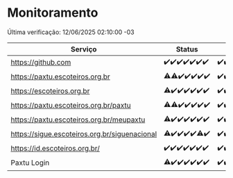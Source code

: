 # Monitoramento

Última verificação: 12/06/2025 02:10:00 -03

|Serviço|Status|Últimas 24h|
|---|---|---|
|https://github.com|<span title="2025-06-05: OK=22">✔️</span><span title="2025-06-06: OK=23">✔️</span><span title="2025-06-07: OK=23">✔️</span><span title="2025-06-08: OK=23">✔️</span><span title="2025-06-09: OK=23">✔️</span><span title="2025-06-10: OK=23">✔️</span><span title="2025-06-11: OK=4">✔️</span>|<span title="11/06/2025 02:11:00 -03 : 200">✔️</span><span title="11/06/2025 03:14:00 -03 : 200">✔️</span><span title="11/06/2025 04:10:00 -03 : 200">✔️</span><span title="11/06/2025 05:13:00 -03 : 200">✔️</span><span title="11/06/2025 06:10:00 -03 : 200">✔️</span><span title="11/06/2025 07:11:00 -03 : 200">✔️</span><span title="11/06/2025 08:09:00 -03 : 200">✔️</span><span title="11/06/2025 09:18:00 -03 : 200">✔️</span><span title="11/06/2025 10:26:00 -03 : 200">✔️</span><span title="11/06/2025 11:09:00 -03 : 200">✔️</span><span title="11/06/2025 12:10:00 -03 : 200">✔️</span><span title="11/06/2025 13:12:00 -03 : 200">✔️</span><span title="11/06/2025 14:08:00 -03 : 200">✔️</span><span title="11/06/2025 15:13:00 -03 : 200">✔️</span><span title="11/06/2025 16:07:00 -03 : 200">✔️</span><span title="11/06/2025 17:09:00 -03 : 200">✔️</span><span title="11/06/2025 18:08:00 -03 : 200">✔️</span><span title="11/06/2025 19:09:00 -03 : 200">✔️</span><span title="11/06/2025 20:09:00 -03 : 200">✔️</span><span title="11/06/2025 21:48:00 -03 : 200">✔️</span><span title="11/06/2025 23:38:00 -03 : 200">✔️</span><span title="12/06/2025 00:40:00 -03 : 200">✔️</span><span title="12/06/2025 01:17:00 -03 : 200">✔️</span><span title="12/06/2025 02:10:00 -03 : 200">✔️</span>|
|https://paxtu.escoteiros.org.br|<span title="2025-06-05: OK=21, Falhas=1">⚠️</span><span title="2025-06-06: OK=22, Falhas=1">⚠️</span><span title="2025-06-07: OK=23">✔️</span><span title="2025-06-08: OK=23">✔️</span><span title="2025-06-09: OK=23">✔️</span><span title="2025-06-10: OK=23">✔️</span><span title="2025-06-11: OK=4">✔️</span>|<span title="11/06/2025 02:11:00 -03 : 200">✔️</span><span title="11/06/2025 03:14:00 -03 : 200">✔️</span><span title="11/06/2025 04:10:00 -03 : 200">✔️</span><span title="11/06/2025 05:13:00 -03 : 200">✔️</span><span title="11/06/2025 06:10:00 -03 : 200">✔️</span><span title="11/06/2025 07:11:00 -03 : 200">✔️</span><span title="11/06/2025 08:09:00 -03 : 200">✔️</span><span title="11/06/2025 09:19:00 -03 : 200">✔️</span><span title="11/06/2025 10:26:00 -03 : 200">✔️</span><span title="11/06/2025 11:09:00 -03 : 200">✔️</span><span title="11/06/2025 12:10:00 -03 : 200">✔️</span><span title="11/06/2025 13:12:00 -03 : 200">✔️</span><span title="11/06/2025 14:08:00 -03 : 200">✔️</span><span title="11/06/2025 15:13:00 -03 : 200">✔️</span><span title="11/06/2025 16:07:00 -03 : 200">✔️</span><span title="11/06/2025 17:09:00 -03 : 200">✔️</span><span title="11/06/2025 18:08:00 -03 : 200">✔️</span><span title="11/06/2025 19:09:00 -03 : 200">✔️</span><span title="11/06/2025 20:09:00 -03 : 200">✔️</span><span title="11/06/2025 21:48:00 -03 : 200">✔️</span><span title="11/06/2025 23:38:00 -03 : 200">✔️</span><span title="12/06/2025 00:40:00 -03 : 200">✔️</span><span title="12/06/2025 01:17:00 -03 : 200">✔️</span><span title="12/06/2025 02:10:00 -03 : 200">✔️</span>|
|https://escoteiros.org.br|<span title="2025-06-05: OK=21, Falhas=1">⚠️</span><span title="2025-06-06: OK=23">✔️</span><span title="2025-06-07: OK=23">✔️</span><span title="2025-06-08: OK=23">✔️</span><span title="2025-06-09: OK=23">✔️</span><span title="2025-06-10: OK=23">✔️</span><span title="2025-06-11: OK=4">✔️</span>|<span title="11/06/2025 02:11:00 -03 : 200">✔️</span><span title="11/06/2025 03:14:00 -03 : 200">✔️</span><span title="11/06/2025 04:10:00 -03 : 200">✔️</span><span title="11/06/2025 05:13:00 -03 : 200">✔️</span><span title="11/06/2025 06:10:00 -03 : 200">✔️</span><span title="11/06/2025 07:11:00 -03 : 200">✔️</span><span title="11/06/2025 08:09:00 -03 : 200">✔️</span><span title="11/06/2025 09:19:00 -03 : 200">✔️</span><span title="11/06/2025 10:26:00 -03 : 200">✔️</span><span title="11/06/2025 11:09:00 -03 : 200">✔️</span><span title="11/06/2025 12:10:00 -03 : 200">✔️</span><span title="11/06/2025 13:12:00 -03 : 200">✔️</span><span title="11/06/2025 14:08:00 -03 : 200">✔️</span><span title="11/06/2025 15:13:00 -03 : 200">✔️</span><span title="11/06/2025 16:07:00 -03 : 200">✔️</span><span title="11/06/2025 17:09:00 -03 : 200">✔️</span><span title="11/06/2025 18:08:00 -03 : 200">✔️</span><span title="11/06/2025 19:09:00 -03 : 200">✔️</span><span title="11/06/2025 20:09:00 -03 : 200">✔️</span><span title="11/06/2025 21:48:00 -03 : 200">✔️</span><span title="11/06/2025 23:38:00 -03 : 200">✔️</span><span title="12/06/2025 00:40:00 -03 : 200">✔️</span><span title="12/06/2025 01:17:00 -03 : 200">✔️</span><span title="12/06/2025 02:10:00 -03 : 200">✔️</span>|
|https://paxtu.escoteiros.org.br/paxtu|<span title="2025-06-05: OK=21, Falhas=1">⚠️</span><span title="2025-06-06: OK=22, Falhas=1">⚠️</span><span title="2025-06-07: OK=23">✔️</span><span title="2025-06-08: OK=23">✔️</span><span title="2025-06-09: OK=23">✔️</span><span title="2025-06-10: OK=23">✔️</span><span title="2025-06-11: OK=4">✔️</span>|<span title="11/06/2025 02:11:00 -03 : 200">✔️</span><span title="11/06/2025 03:14:00 -03 : 200">✔️</span><span title="11/06/2025 04:10:00 -03 : 200">✔️</span><span title="11/06/2025 05:13:00 -03 : 200">✔️</span><span title="11/06/2025 06:11:00 -03 : 200">✔️</span><span title="11/06/2025 07:11:00 -03 : 200">✔️</span><span title="11/06/2025 08:09:00 -03 : 200">✔️</span><span title="11/06/2025 09:19:00 -03 : 200">✔️</span><span title="11/06/2025 10:26:00 -03 : 200">✔️</span><span title="11/06/2025 11:09:00 -03 : 200">✔️</span><span title="11/06/2025 12:10:00 -03 : 200">✔️</span><span title="11/06/2025 13:12:00 -03 : 200">✔️</span><span title="11/06/2025 14:08:00 -03 : 200">✔️</span><span title="11/06/2025 15:13:00 -03 : 200">✔️</span><span title="11/06/2025 16:07:00 -03 : 200">✔️</span><span title="11/06/2025 17:09:00 -03 : 200">✔️</span><span title="11/06/2025 18:08:00 -03 : 200">✔️</span><span title="11/06/2025 19:09:00 -03 : 200">✔️</span><span title="11/06/2025 20:09:00 -03 : 200">✔️</span><span title="11/06/2025 21:48:00 -03 : 200">✔️</span><span title="11/06/2025 23:38:00 -03 : 200">✔️</span><span title="12/06/2025 00:40:00 -03 : 200">✔️</span><span title="12/06/2025 01:17:00 -03 : 200">✔️</span><span title="12/06/2025 02:10:00 -03 : 200">✔️</span>|
|https://paxtu.escoteiros.org.br/meupaxtu|<span title="2025-06-05: OK=21, Falhas=1">⚠️</span><span title="2025-06-06: OK=23">✔️</span><span title="2025-06-07: OK=23">✔️</span><span title="2025-06-08: OK=23">✔️</span><span title="2025-06-09: OK=23">✔️</span><span title="2025-06-10: OK=23">✔️</span><span title="2025-06-11: OK=4">✔️</span>|<span title="11/06/2025 02:11:00 -03 : 200">✔️</span><span title="11/06/2025 03:14:00 -03 : 200">✔️</span><span title="11/06/2025 04:10:00 -03 : 200">✔️</span><span title="11/06/2025 05:13:00 -03 : 200">✔️</span><span title="11/06/2025 06:11:00 -03 : 200">✔️</span><span title="11/06/2025 07:11:00 -03 : 200">✔️</span><span title="11/06/2025 08:09:00 -03 : 200">✔️</span><span title="11/06/2025 09:19:00 -03 : 200">✔️</span><span title="11/06/2025 10:26:00 -03 : 200">✔️</span><span title="11/06/2025 11:09:00 -03 : 200">✔️</span><span title="11/06/2025 12:10:00 -03 : 200">✔️</span><span title="11/06/2025 13:12:00 -03 : 200">✔️</span><span title="11/06/2025 14:08:00 -03 : 200">✔️</span><span title="11/06/2025 15:13:00 -03 : 200">✔️</span><span title="11/06/2025 16:07:00 -03 : 200">✔️</span><span title="11/06/2025 17:09:00 -03 : 200">✔️</span><span title="11/06/2025 18:08:00 -03 : 200">✔️</span><span title="11/06/2025 19:09:00 -03 : 200">✔️</span><span title="11/06/2025 20:09:00 -03 : 200">✔️</span><span title="11/06/2025 21:48:00 -03 : 200">✔️</span><span title="11/06/2025 23:38:00 -03 : 200">✔️</span><span title="12/06/2025 00:40:00 -03 : 200">✔️</span><span title="12/06/2025 01:17:00 -03 : 200">✔️</span><span title="12/06/2025 02:10:00 -03 : 200">✔️</span>|
|https://sigue.escoteiros.org.br/siguenacional|<span title="2025-06-05: OK=21, Falhas=1">⚠️</span><span title="2025-06-06: OK=23">✔️</span><span title="2025-06-07: OK=23">✔️</span><span title="2025-06-08: OK=23">✔️</span><span title="2025-06-09: OK=23">✔️</span><span title="2025-06-10: OK=22, Falhas=1">⚠️</span><span title="2025-06-11: OK=4">✔️</span>|<span title="11/06/2025 02:11:00 -03 : 200">✔️</span><span title="11/06/2025 03:14:00 -03 : 200">✔️</span><span title="11/06/2025 04:10:00 -03 : 200">✔️</span><span title="11/06/2025 05:14:00 -03 : 200">✔️</span><span title="11/06/2025 06:11:00 -03 : 200">✔️</span><span title="11/06/2025 07:11:00 -03 : 200">✔️</span><span title="11/06/2025 08:09:00 -03 : 200">✔️</span><span title="11/06/2025 09:19:00 -03 : 200">✔️</span><span title="11/06/2025 10:26:00 -03 : 200">✔️</span><span title="11/06/2025 11:09:00 -03 : 200">✔️</span><span title="11/06/2025 12:10:00 -03 : 200">✔️</span><span title="11/06/2025 13:12:00 -03 : 200">✔️</span><span title="11/06/2025 14:08:00 -03 : 200">✔️</span><span title="11/06/2025 15:13:00 -03 : 200">✔️</span><span title="11/06/2025 16:07:00 -03 : 200">✔️</span><span title="11/06/2025 17:09:00 -03 : 200">✔️</span><span title="11/06/2025 18:08:00 -03 : 200">✔️</span><span title="11/06/2025 19:09:00 -03 : 200">✔️</span><span title="11/06/2025 20:09:00 -03 : 200">✔️</span><span title="11/06/2025 21:48:00 -03 : 200">✔️</span><span title="11/06/2025 23:38:00 -03 : 200">✔️</span><span title="12/06/2025 00:40:00 -03 : 200">✔️</span><span title="12/06/2025 01:17:00 -03 : 200">✔️</span><span title="12/06/2025 02:10:00 -03 : 200">✔️</span>|
|https://id.escoteiros.org.br/|<span title="2025-06-05: OK=22">✔️</span><span title="2025-06-06: OK=23">✔️</span><span title="2025-06-07: OK=23">✔️</span><span title="2025-06-08: OK=23">✔️</span><span title="2025-06-09: OK=23">✔️</span><span title="2025-06-10: OK=23">✔️</span><span title="2025-06-11: OK=4">✔️</span>|<span title="11/06/2025 02:11:00 -03 : 200">✔️</span><span title="11/06/2025 03:14:00 -03 : 200">✔️</span><span title="11/06/2025 04:10:00 -03 : 200">✔️</span><span title="11/06/2025 05:14:00 -03 : 200">✔️</span><span title="11/06/2025 06:11:00 -03 : 200">✔️</span><span title="11/06/2025 07:11:00 -03 : 200">✔️</span><span title="11/06/2025 08:09:00 -03 : 200">✔️</span><span title="11/06/2025 09:19:00 -03 : 200">✔️</span><span title="11/06/2025 10:26:00 -03 : 200">✔️</span><span title="11/06/2025 11:09:00 -03 : 200">✔️</span><span title="11/06/2025 12:10:00 -03 : 200">✔️</span><span title="11/06/2025 13:12:00 -03 : 200">✔️</span><span title="11/06/2025 14:08:00 -03 : 200">✔️</span><span title="11/06/2025 15:13:00 -03 : 200">✔️</span><span title="11/06/2025 16:07:00 -03 : 200">✔️</span><span title="11/06/2025 17:09:00 -03 : 200">✔️</span><span title="11/06/2025 18:08:00 -03 : 200">✔️</span><span title="11/06/2025 19:09:00 -03 : 200">✔️</span><span title="11/06/2025 20:09:00 -03 : 200">✔️</span><span title="11/06/2025 21:48:00 -03 : 200">✔️</span><span title="11/06/2025 23:38:00 -03 : 200">✔️</span><span title="12/06/2025 00:40:00 -03 : 200">✔️</span><span title="12/06/2025 01:17:00 -03 : 200">✔️</span><span title="12/06/2025 02:10:00 -03 : 200">✔️</span>|
|Paxtu Login|<span title="2025-06-05: OK=21, Falhas=1">⚠️</span><span title="2025-06-06: OK=23">✔️</span><span title="2025-06-07: OK=23">✔️</span><span title="2025-06-08: OK=23">✔️</span><span title="2025-06-09: OK=23">✔️</span><span title="2025-06-10: OK=23">✔️</span><span title="2025-06-11: OK=4">✔️</span>|<span title="11/06/2025 02:11:00 -03 : 200">✔️</span><span title="11/06/2025 03:14:00 -03 : 200">✔️</span><span title="11/06/2025 04:10:00 -03 : 200">✔️</span><span title="11/06/2025 05:14:00 -03 : 200">✔️</span><span title="11/06/2025 06:11:00 -03 : 200">✔️</span><span title="11/06/2025 07:11:00 -03 : 200">✔️</span><span title="11/06/2025 08:09:00 -03 : 200">✔️</span><span title="11/06/2025 09:19:00 -03 : 200">✔️</span><span title="11/06/2025 10:26:00 -03 : 200">✔️</span><span title="11/06/2025 11:09:00 -03 : 200">✔️</span><span title="11/06/2025 12:10:00 -03 : 200">✔️</span><span title="11/06/2025 13:12:00 -03 : 200">✔️</span><span title="11/06/2025 14:09:00 -03 : 200">✔️</span><span title="11/06/2025 15:13:00 -03 : 200">✔️</span><span title="11/06/2025 16:07:00 -03 : 200">✔️</span><span title="11/06/2025 17:09:00 -03 : 200">✔️</span><span title="11/06/2025 18:08:00 -03 : 200">✔️</span><span title="11/06/2025 19:09:00 -03 : 200">✔️</span><span title="11/06/2025 20:09:00 -03 : 200">✔️</span><span title="11/06/2025 21:48:00 -03 : 200">✔️</span><span title="11/06/2025 23:38:00 -03 : 200">✔️</span><span title="12/06/2025 00:40:00 -03 : 200">✔️</span><span title="12/06/2025 01:17:00 -03 : 200">✔️</span><span title="12/06/2025 02:10:00 -03 : 200">✔️</span>|
